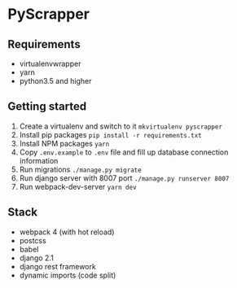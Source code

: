 # PyScrapper

## Requirements
- virtualenvwrapper
- yarn
- python3.5 and higher

## Getting started
1. Create a virtualenv and switch to it `mkvirtualenv pyscrapper`
2. Install pip packages `pip install -r requirements.txt`
3. Install NPM packages `yarn`
4. Copy `.env.example` to `.env` file and fill up database connection information
5. Run migrations `./manage.py migrate`
6. Run django server with 8007 port `./manage.py runserver 8007`
7. Run webpack-dev-server `yarn dev`



## Stack
- webpack 4 (with hot reload)
- postcss
- babel
- django 2.1
- django rest framework
- dynamic imports (code split)
